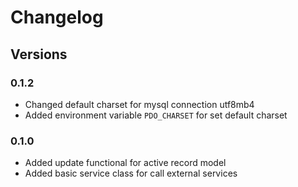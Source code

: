 # Changelog

## Versions 

### 0.1.2

- Changed default charset for mysql connection utf8mb4 
- Added environment variable `PDO_CHARSET` for set default charset 


### 0.1.0

- Added update  functional for active record model 
- Added basic service class for call external services 

